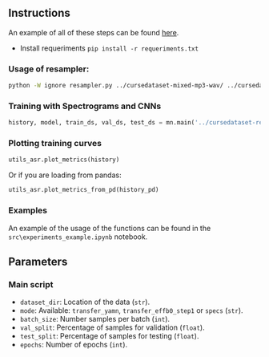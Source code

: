 

## Instructions
An example of all of these steps can be found [here](example_notebook.ipynb).
* Install requeriments `pip install -r requeriments.txt`

### Usage of resampler:
```bash
python -W ignore resampler.py ../cursedataset-mixed-mp3-wav/ ../cursedataset-resampled/ wav 22050
```

### Training with Spectrograms and CNNs
```py
history, model, train_ds, val_ds, test_ds = mn.main('../cursedataset-resampled', mode='specs', val_split=0.2, test_split=0.1, batch_size=128, epochs=100)
```

### Plotting training curves
```py
utils_asr.plot_metrics(history)
```
Or if you are loading from pandas:
```py
utils_asr.plot_metrics_from_pd(history_pd)
```
### Examples
An example of the usage of the functions can be found in the `src\experiments_example.ipynb` notebook.

## Parameters
### Main script
* `dataset_dir`: Location of the data (`str`).
* `mode`: Available: `transfer_yamn`, `transfer_effb0_step1` or `specs` (`str`).
* `batch_size`: Number samples per batch (`int`).
* `val_split`: Percentage of samples for validation (`float`).
* `test_split`: Percentage of samples for testing (`float`).
* `epochs`: Number of epochs (`int`).
